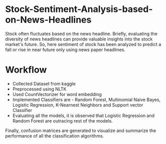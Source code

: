 # Stock-Sentiment-Analysis-based-on-News-Headlines

Stock often fluctuates based on the news headline. Briefly, evaluating the diversity of news headlines can provide valuable insights into the stock market's future. So, here sentiment of stock has been analyzed to predict a fall or rise in near future only using news paper headlines.


# Workflow

* Collected Dataset from kaggle 
* Preprocessed using NLTK
* Used CountVectorizer for word embedding
* Implemented Classifiers are - Random Forest, Multinomial Naive Bayes, Logistic Regression, K-Nearnest Neighbors and Support vector Classifier
* Evaluating all the models, it is observed that Logistic Regression and Random Forest are outracing rest of the models.


Finally, confusion matrices are generated to visualize and summarize the performance of all the classification algorithms.

